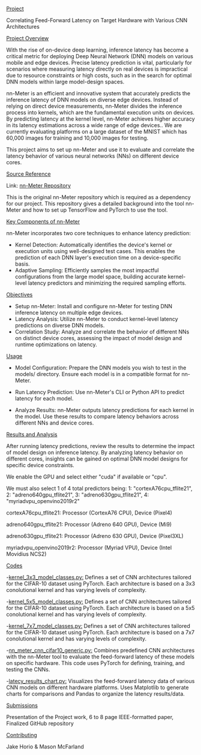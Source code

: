 [Project](#ProjectTitle)

Correlating Feed-Forward Latency on Target Hardware with Various CNN Architectures

[Project Overview](#Overview)

With the rise of on-device deep learning, inference latency has become a critical metric for deploying Deep Neural Network (DNN) models on various mobile and edge devices. Precise latency prediction is vital, particularly for scenarios where measuring latency directly on real devices is impractical due to resource constraints or high costs, such as in the search for optimal DNN models within large model-design spaces.

nn-Meter is an efficient and innovative system that accurately predicts the inference latency of DNN models on diverse edge devices. Instead of relying on direct device measurements, nn-Meter divides the inference process into kernels, which are the fundamental execution units on devices. By predicting latency at the kernel level, nn-Meter achieves higher accuracy in its latency estimations across a wide range of edge devices.. We are currently
evaluating platforms on a large dataset of the MNIST which has 60,000 images for training and 10,000 images for testing. 

This project aims to set up nn-Meter and use it to evaluate and correlate the latency behavior of various neural networks (NNs) on different device cores.

[Source Reference](#Reference)

Link: [nn-Meter Repository](https://github.com/microsoft/nn-Meter)

This is the original nn-Meter repository which is required as a dependency for our project. This repository gives a detailed background into the tool nn-Meter and how to set up TensorFlow and PyTorch to use the tool.

[Key Components of nn-Meter](#KeyComponents)
  
nn-Meter incorporates two core techniques to enhance latency prediction:

- Kernel Detection: Automatically identifies the device's kernel or execution units using well-designed test cases. This enables the prediction of each DNN layer's execution time on a device-specific basis.
- Adaptive Sampling: Efficiently samples the most impactful configurations from the large model space, building accurate kernel-level latency predictors and minimizing the required sampling efforts.

[Objectives](#Objectives)
  
- Setup nn-Meter: Install and configure nn-Meter for testing DNN inference latency on multiple edge devices.
- Latency Analysis: Utilize nn-Meter to conduct kernel-level latency predictions on diverse DNN models.
- Correlation Study: Analyze and correlate the behavior of different NNs on distinct device cores, assessing the impact of model design and runtime optimizations on latency.

[Usage](#Usage)

- Model Configuration: Prepare the DNN models you wish to test in the models/ directory. Ensure each model is in a compatible format for nn-Meter.

- Run Latency Prediction: Use nn-Meter's CLI or Python API to predict latency for each model.

- Analyze Results: nn-Meter outputs latency predictions for each kernel in the model. Use these results to compare latency behaviors across different NNs and device cores.

[Results and Analysis](#Results)

After running latency predictions, review the results to determine the impact of model design on inference latency. By analyzing latency behavior on different cores, insights can be gained on optimal DNN model designs for specific device constraints.

We enable the GPU and select either "cuda" if available or "cpu".

We must also select 1 of 4 total predictors being: 1: "cortexA76cpu_tflite21", 2: "adreno640gpu_tflite21", 3: "adreno630gpu_tflite21", 4: "myriadvpu_openvino2019r2"

cortexA76cpu_tflite21:     Processor (CortexA76 CPU),  Device (Pixel4)

adreno640gpu_tflite21:     Processor (Adreno 640 GPU), Device (Mi9)

adreno630gpu_tflite21:     Processor (Adreno 630 GPU), Device (Pixel3XL)

myriadvpu_openvino2019r2:  Processor (Myriad VPU),     Device (Intel Movidius NCS2)


[Codes](#codes)

-[kernel_3x3_model_classes.py:](#Code1) Defines a set of CNN architectures tailored for the CIFAR-10 dataset using PyTorch. Each architecture is based on a 3x3 conolutional kernel and has varying levels of complexity.

-[kernel_5x5_model_classes.py:](#Code2) Defines a set of CNN architectures tailored for the CIFAR-10 dataset using PyTorch. Each architecture is based on a 5x5 conolutional kernel and has varying levels of complexity.

-[kernel_7x7_model_classes.py:](#Code3) Defines a set of CNN architectures tailored for the CIFAR-10 dataset using PyTorch. Each architecture is based on a 7x7 conolutional kernel and has varying levels of complexity.

-[nn_meter_cnn_cifar10_generic.py:](#Code4) Combines predefined CNN architectures with the nn-Meter tool to evaluate the feed-forward latency of these models on specific hardware. This code uses PyTorch for defining, training, and testing the CNNs. 

-[latecy_results_chart.py:](#Code5) Visualizes the feed-forward latency data of various CNN models on different hardware platforms. Uses Matplotlib to generate charts for comparisons and Pandas to organize the latency results/data.

[Submissions](#Submissions)

Presentation of the Project work,
6 to 8 page IEEE-formatted paper,
Finalized GitHub repository

[Contributing](#Contributing)

Jake Horio & Mason McFarland
